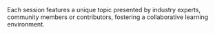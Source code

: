 Each session features a unique topic presented by industry experts, community members or contributors, fostering a collaborative learning environment. 
